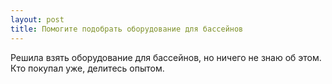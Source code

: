 ```yaml
---
layout: post 
title: Помогите подобрать оборудование для бассейнов 
--- 
```

Решила взять оборудование для бассейнов, но ничего не знаю об этом. Кто покупал уже, делитесь опытом.